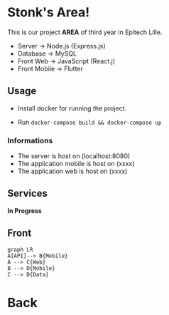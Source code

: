 ﻿# Stonk's Area!

This is our project **AREA** of third year in Epitech Lille. 
- Server -> Node.js (Express.js)
- Database -> MySQL
- Front Web -> JavaScript (React.j)
- Front Mobile -> Flutter 

## Usage
- Install docker for running the project.

- Run `docker-compose build && docker-compose up`

### Informations
- The server is host on (localhost:8080)
- The application mobile is host on (xxxx)
- The application web is host on (xxxx)


## Services

**In Progress**


## Front
```mermaid
graph LR
A[API]--> B{Mobile}
A --> C{Web}
B --> D{Mobile}
C --> D{Data}
```

# Back
